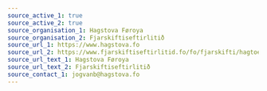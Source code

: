 ```yaml
---
source_active_1: true
source_active_2: true
source_organisation_1: Hagstova Føroya
source_organisation_2: Fjarskiftiseftirlitið
source_url_1: https://www.hagstova.fo
source_url_2: https://www.fjarskiftiseftirlitid.fo/fo/fjarskifti/hagtoel
source_url_text_1: Hagstova Føroya
source_url_text_2: Fjarskiftiseftirlitið
source_contact_1: jogvanb@hagstova.fo
---
```

